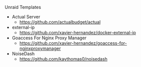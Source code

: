 Unraid Templates 

* Actual Server
  * https://github.com/actualbudget/actual
* external-ip
  * https://github.com/xavier-hernandez/docker-external-ip
* Goaccess For Nginx Proxy Manager
  * https://github.com/xavier-hernandez/goaccess-for-nginxproxymanager
* NoiseDash
  * https://github.com/kaythomas0/noisedash
